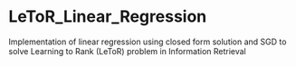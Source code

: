 # LeToR_Linear_Regression
Implementation of  linear regression using closed form solution and SGD to solve Learning to Rank (LeToR) problem in Information Retrieval
